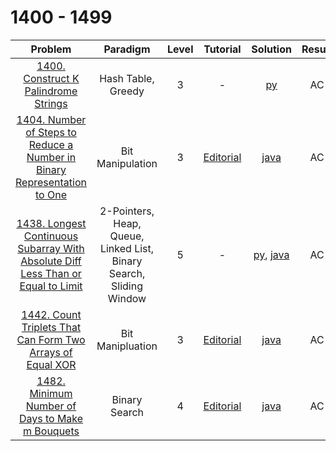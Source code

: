 # 1400 - 1499

|                                                                                            Problem                                                                                            |                              Paradigm                               | Level |                                                         Tutorial                                                         |                                                                                          Solution                                                                                          | Result |
| :-------------------------------------------------------------------------------------------------------------------------------------------------------------------------------------------: | :-----------------------------------------------------------------: | :---: | :----------------------------------------------------------------------------------------------------------------------: | :----------------------------------------------------------------------------------------------------------------------------------------------------------------------------------------: | :----: |
|                                             [1400. Construct K Palindrome Strings](https://leetcode.com/problems/construct-k-palindrome-strings/)                                             |                         Hash Table, Greedy                          |   3   |                                                            -                                                             |                                                                       [py](./1400_Construct_K_Palindrome_Strings.py)                                                                       |   AC   |
|         [1404. Number of Steps to Reduce a Number in Binary Representation to One](https://leetcode.com/problems/number-of-steps-to-reduce-a-number-in-binary-representation-to-one/)         |                          Bit Manipulation                           |   3   | [Editorial](https://leetcode.com/problems/number-of-steps-to-reduce-a-number-in-binary-representation-to-one/editorial/) |                                                   [java](./1404_Number_of_Steps_to_Reduce_a_Number_in_Binary_Representation_to_One.java)                                                   |   AC   |
| [1438. Longest Continuous Subarray With Absolute Diff Less Than or Equal to Limit](https://leetcode.com/problems/longest-continuous-subarray-with-absolute-diff-less-than-or-equal-to-limit/) | 2-Pointers, Heap, Queue, Linked List, Binary Search, Sliding Window |   5   |                                                            -                                                             | [py](./1438_Longest_Continuous_Subarray_With_Absolute_Diff_Less_Than_or_Equal_to_Limit.py), [java](./1438_Longest_Continuous_Subarray_With_Absolute_Diff_Less_Than_or_Equal_to_Limit.java) |   AC   |
|                       [1442. Count Triplets That Can Form Two Arrays of Equal XOR](https://leetcode.com/problems/count-triplets-that-can-form-two-arrays-of-equal-xor/)                       |                          Bit Manipluation                           |   3   |        [Editorial](https://leetcode.com/problems/count-triplets-that-can-form-two-arrays-of-equal-xor/editorial/)        |                                                          [java](./1442_Count_Triplets_That_Can_Form_Two_Arrays_of_Equal_XOR.java)                                                          |   AC   |
|                                  [1482. Minimum Number of Days to Make m Bouquets](https://leetcode.com/problems/minimum-number-of-days-to-make-m-bouquets/)                                  |                            Binary Search                            |   4   |             [Editorial](https://leetcode.com/problems/minimum-number-of-days-to-make-m-bouquets/editorial/)              |                                                               [java](./1482_Minimum_Number_of_Days_to_Make_m_Bouquets.java)                                                                |   AC   |
